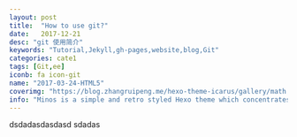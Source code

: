 ```yaml
---
layout: post
title:  "How to use git?"
date:   2017-12-21
desc: "git 使用简介"
keywords: "Tutorial,Jekyll,gh-pages,website,blog,Git"
categories: cate1
tags: [Git,ee]
iconb: fa icon-git
name: "2017-03-24-HTML5"
coverimg: "https://blog.zhangruipeng.me/hexo-theme-icarus/gallery/math.jpg"
info: "Minos is a simple and retro styled Hexo theme which concentrates more on your ideas. Minos is very expressive as it has extensive plugin support, colorful code highlighting choices, flexible configurations and out-of-box multi-language support. Meanwhile"
---
```

 dsdadasdasdasd
 sdadas